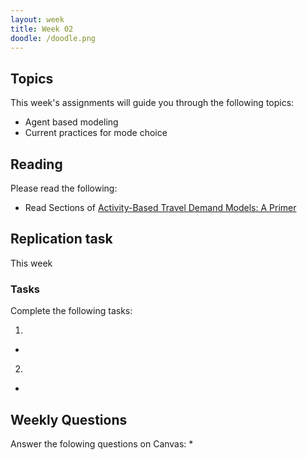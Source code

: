 ```yaml
---
layout: week
title: Week 02
doodle: /doodle.png
---
```


## Topics

This week's assignments will guide you through the following topics:
* Agent based modeling
* Current practices for mode choice

## Reading

Please read the following:
* Read Sections  of [Activity-Based Travel Demand Models: A Primer](http://onlinepubs.trb.org/onlinepubs/shrp2/SHRP2_C46.pdf)


## Replication task
This week 

### Tasks

Complete the following tasks:

1. 
* 

2. 
* 

## Weekly Questions
Answer the folowing questions on Canvas:
* 
